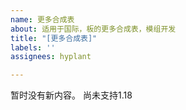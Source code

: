 ```yaml
---
name: 更多合成表
about: 适用于国际，板的更多合成表，模组开发
title: "[更多合成表]"
labels: ''
assignees: hyplant

---
```


暂时没有新内容。
尚未支持1.18
